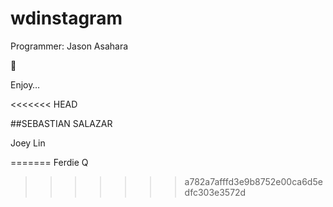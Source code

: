 # wdinstagram

Programmer:  Jason Asahara

:tada:

Enjoy… 

<<<<<<< HEAD

##SEBASTIAN SALAZAR

Joey Lin

=======
Ferdie Q
>>>>>>> a782a7afffd3e9b8752e00ca6d5edfc303e3572d
